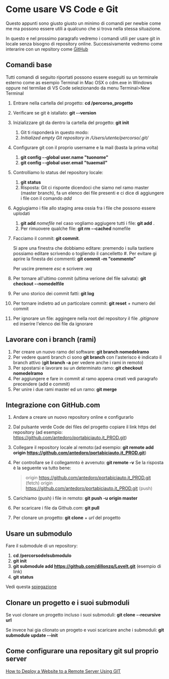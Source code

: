 # Come usare VS Code e Git

Questo appunti sono giusto giusto un minimo di comandi per newbie come me ma possono essere utili a qualcuno che si trova nella stessa situazione.

In questo e nel prossimo paragrafo vedremo i comandi utili per usare git in locale senza bisogno di repository online. Successivamente vedremo come interarire con un repsitory come [GitHub](https://github.com)

## Comandi base

Tutti comandi di seguito riportati possono essere eseguiti su un terminale esterno come as esempio Terminal in Mac OSX o cdm.exe in Windows oppure nel termilae di VS Code selezionando da menu Terminal>New Terminal

1. Entrare nella cartella del progetto: **cd /percorso_progetto**
2. Verificare se git è istallato: **git --version**
3. Inizializzare git da dentro la cartella del progetto: **git init**
   1. Git ti risponderà in questo modo:
   2. _Initialized empty Git repository in /Users/utente/percorso/.git/_
4. Configurare git con il proprio username e la mail (basta la prima volta)
   1. **git config --global user.name "tuonome"**
   2. **git config --global user.email "tuaemail"**
5. Controlliamo lo status del repository locale:
	1. **git status**
	2. Risposta: Git ci risponte dicendoci che siamo nel ramo master (master branch), fa un elenco dei file presenti e ci dice di aggiungere i file con il comando _add_
6. Aggiugiamo i file allo staging area ossia fra i file che possono essere uplodati
	1. **git add** _nomefile_ nel caso vogliamo aggiugere tutti i file: **git add** .
	2. Per rimuovere qualche file: **git rm --cached** nomefile
7. Facciamo il commit: **git commit**.

	Si apre una finestra che dobbiamo editare:
	premendo i sulla tastiere possiamo editare scrivendo o togliendo il cancelletto #.
	Per evitare gi aprire la finesta dei commenti: **git commit -m "commento"**
	
	Per uscire premere _esc_ e scrivere _:wq_
	
8. Per tornare all'ultimo commit (ultima verione del file salvata): **git checkout --nomedelfile**
9. Per uno storico dei commit fatti: **git log**
10. Per tornare indietro ad un particolare commit: **git reset** + numero del commit
11. Per ignorare un file: aggingere nella root del repository il file _.gitignore_ ed inserire l'elenco dei file da ignorare

## Lavorare con i branch (rami)
1. Per creare un nuovo ramo del software: **git branch nomedelramo**
2. Per vedere quanti branch ci sono **git branch** con l'asterisco è indicato il branch attivo (**git branch -a** per vedere anche i rami in remoto)
3. Per spostarsi e lavorare su un determinato ramo: **git checkout nomedelramo**
4. Per aggiungere e fare in commit al ramo appena creati vedi paragrafo precendere (add e commit)
5. Per unire i due rami master ed un ramo: **git merge** 

## Integrazione con GitHub.com

1. Andare a creare un nuovo repository online e configurarlo
2. Dal pulsante verde Code dei files del progetto copiare il link https del repository (ad esempio: https://github.com/antedoro/portabiciauto.it_PROD.git)
3. Collegare il repository locale al remoto:(ad esempio: **git remote add origin <https://github.com/antedoro/portabiciauto.it_PROD.git>**)
4. Per controllare se il collegamnto è avvenuto: **git remote -v**
	Se la risposta è la seguente va tutto bene:
	> 	origin  https://github.com/antedoro/portabiciauto.it_PROD.git (fetch)
	> 	origin  https://github.com/antedoro/portabiciauto.it_PROD.git (push)

5. Carichiamo (push) i file in remoto: **git push -u origin master**
6. Per scaricare i file da Github.com: **git pull**
7. Per clonare un progetto: **git clone** + _url_ del progetto


## Usare un submodulo
Fare il submodule di un repository:
1. **cd /percorsodelsubmodulo**
2. **git init**
3. **git submodule add https://github.com/dillonzq/LoveIt.git** (esempio di link)
4. **git status**

Vedi questa [spiegazione](https://www.atlassian.com/git/tutorials/git-submodule)

## Clonare un progetto e i suoi submoduli

Se vuoi clonare un progetto incluso i suoi submoduli: **git clone --recursive url**

Se invece hai gia clionato un progeto e vuoi scaricare anche i submoduli: **git submodule update --init**

## Come configurare una repositary git sul proprio server

[How to Deploy a Website to a Remote Server Using GIT](https://hackernoon.com/deploy-website-to-remote-server-using-git-da604880563)

